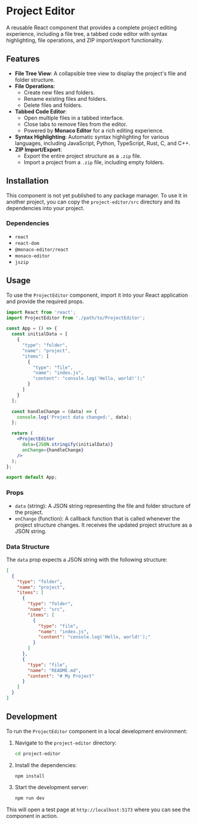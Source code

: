 # Project Editor

A reusable React component that provides a complete project editing experience, including a file tree, a tabbed code editor with syntax highlighting, file operations, and ZIP import/export functionality.

## Features

- **File Tree View**: A collapsible tree view to display the project's file and folder structure.
- **File Operations**:
  - Create new files and folders.
  - Rename existing files and folders.
  - Delete files and folders.
- **Tabbed Code Editor**:
  - Open multiple files in a tabbed interface.
  - Close tabs to remove files from the editor.
  - Powered by **Monaco Editor** for a rich editing experience.
- **Syntax Highlighting**: Automatic syntax highlighting for various languages, including JavaScript, Python, TypeScript, Rust, C, and C++.
- **ZIP Import/Export**:
  - Export the entire project structure as a `.zip` file.
  - Import a project from a `.zip` file, including empty folders.

## Installation

This component is not yet published to any package manager. To use it in another project, you can copy the `project-editor/src` directory and its dependencies into your project.

### Dependencies

- `react`
- `react-dom`
- `@monaco-editor/react`
- `monaco-editor`
- `jszip`

## Usage

To use the `ProjectEditor` component, import it into your React application and provide the required props.

```jsx
import React from 'react';
import ProjectEditor from './path/to/ProjectEditor';

const App = () => {
  const initialData = [
    {
      "type": "folder",
      "name": "project",
      "items": [
        {
          "type": "file",
          "name": "index.js",
          "content": "console.log('Hello, world!');"
        }
      ]
    }
  ];

  const handleChange = (data) => {
    console.log('Project data changed:', data);
  };

  return (
    <ProjectEditor
      data={JSON.stringify(initialData)}
      onChange={handleChange}
    />
  );
};

export default App;
```

### Props

- `data` (string): A JSON string representing the file and folder structure of the project.
- `onChange` (function): A callback function that is called whenever the project structure changes. It receives the updated project structure as a JSON string.

### Data Structure

The `data` prop expects a JSON string with the following structure:

```json
[
  {
    "type": "folder",
    "name": "project",
    "items": [
      {
        "type": "folder",
        "name": "src",
        "items": [
          {
            "type": "file",
            "name": "index.js",
            "content": "console.log('Hello, world!');"
          }
        ]
      },
      {
        "type": "file",
        "name": "README.md",
        "content": "# My Project"
      }
    ]
  }
]
```

## Development

To run the `ProjectEditor` component in a local development environment:

1.  Navigate to the `project-editor` directory:
    ```sh
    cd project-editor
    ```
2.  Install the dependencies:
    ```sh
    npm install
    ```
3.  Start the development server:
    ```sh
    npm run dev
    ```
This will open a test page at `http://localhost:5173` where you can see the component in action.
